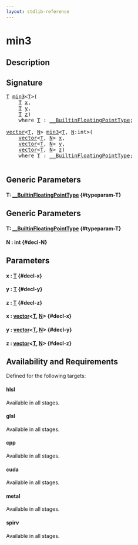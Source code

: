 ```yaml
---
layout: stdlib-reference
---
```


# min3

## Description





## Signature 

<pre>
<a href="/stdlib-reference/global-decls/min3#typeparam-T" class="code_type">T</a> <a href="/stdlib-reference/global-decls/min3">min3</a>&lt;<a href="/stdlib-reference/global-decls/min3#typeparam-T" class="code_type">T</a>&gt;(
    <a href="/stdlib-reference/global-decls/min3#typeparam-T" class="code_type">T</a> <a href="/stdlib-reference/global-decls/min3#decl-x" class="code_param">x</a>,
    <a href="/stdlib-reference/global-decls/min3#typeparam-T" class="code_type">T</a> <a href="/stdlib-reference/global-decls/min3#decl-y" class="code_param">y</a>,
    <a href="/stdlib-reference/global-decls/min3#typeparam-T" class="code_type">T</a> <a href="/stdlib-reference/global-decls/min3#decl-z" class="code_param">z</a>)
    <span class='code_keyword'>where</span> <a href="/stdlib-reference/global-decls/min3#typeparam-T" class="code_type">T</a> : <a href="/stdlib-reference/interfaces/BuiltinFloatingPointType/index" class="code_type">__BuiltinFloatingPointType</a>;

<a href="/stdlib-reference/types/vector/index" class="code_type">vector</a>&lt;<a href="/stdlib-reference/global-decls/min3#typeparam-T" class="code_type">T</a>, <a href="/stdlib-reference/global-decls/min3#decl-N" class="code_var">N</a>&gt; <a href="/stdlib-reference/global-decls/min3">min3</a>&lt;<a href="/stdlib-reference/global-decls/min3#typeparam-T" class="code_type">T</a>, <a href="/stdlib-reference/global-decls/min3#decl-N" class="code_var">N</a>:<span class="code_keyword">int</span>&gt;(
    <a href="/stdlib-reference/types/vector/index" class="code_type">vector</a>&lt;<a href="/stdlib-reference/global-decls/min3#typeparam-T" class="code_type">T</a>, <a href="/stdlib-reference/global-decls/min3#decl-N" class="code_var">N</a>&gt; <a href="/stdlib-reference/global-decls/min3#decl-x" class="code_param">x</a>,
    <a href="/stdlib-reference/types/vector/index" class="code_type">vector</a>&lt;<a href="/stdlib-reference/global-decls/min3#typeparam-T" class="code_type">T</a>, <a href="/stdlib-reference/global-decls/min3#decl-N" class="code_var">N</a>&gt; <a href="/stdlib-reference/global-decls/min3#decl-y" class="code_param">y</a>,
    <a href="/stdlib-reference/types/vector/index" class="code_type">vector</a>&lt;<a href="/stdlib-reference/global-decls/min3#typeparam-T" class="code_type">T</a>, <a href="/stdlib-reference/global-decls/min3#decl-N" class="code_var">N</a>&gt; <a href="/stdlib-reference/global-decls/min3#decl-z" class="code_param">z</a>)
    <span class='code_keyword'>where</span> <a href="/stdlib-reference/global-decls/min3#typeparam-T" class="code_type">T</a> : <a href="/stdlib-reference/interfaces/BuiltinFloatingPointType/index" class="code_type">__BuiltinFloatingPointType</a>;

</pre>

## Generic Parameters

#### T: [\_\_BuiltinFloatingPointType](/stdlib-reference/interfaces/BuiltinFloatingPointType/index) {#typeparam-T}

## Generic Parameters

#### T: [\_\_BuiltinFloatingPointType](/stdlib-reference/interfaces/BuiltinFloatingPointType/index) {#typeparam-T}
#### N  : int {#decl-N}

## Parameters

#### x  : [T](/stdlib-reference/global-decls/min3#typeparam-T) {#decl-x}
#### y  : [T](/stdlib-reference/global-decls/min3#typeparam-T) {#decl-y}
#### z  : [T](/stdlib-reference/global-decls/min3#typeparam-T) {#decl-z}
#### x  : [vector](/stdlib-reference/types/vector/index)\<[T](/stdlib-reference/types/vector/index#typeparam-T), [N](/stdlib-reference/types/vector/index#decl-N)\> {#decl-x}
#### y  : [vector](/stdlib-reference/types/vector/index)\<[T](/stdlib-reference/types/vector/index#typeparam-T), [N](/stdlib-reference/types/vector/index#decl-N)\> {#decl-y}
#### z  : [vector](/stdlib-reference/types/vector/index)\<[T](/stdlib-reference/types/vector/index#typeparam-T), [N](/stdlib-reference/types/vector/index#decl-N)\> {#decl-z}

## Availability and Requirements

Defined for the following targets:

#### hlsl
Available in all stages.

#### glsl
Available in all stages.

#### cpp
Available in all stages.

#### cuda
Available in all stages.

#### metal
Available in all stages.

#### spirv
Available in all stages.



